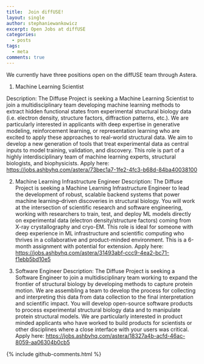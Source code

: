 ```yaml
---
title:  Join diffUSE!
layout: single
author: stephaniewankowicz
excerpt: Open Jobs at diffUSE
categories:
  - posts
tags:
  - meta
comments: true
---
```

We currently have three positions open on the diffUSE team through Astera.

1) Machine Learning Scientist 

Description: 
The Diffuse Project is seeking a Machine Learning Scientist to join a multidisciplinary team developing machine learning methods to extract hidden functional states from experimental structural biology data (i.e. electron density, structure factors, diffraction patterns, etc.). We are particularly interested in applicants with deep expertise in generative modeling, reinforcement learning, or representation learning who are excited to apply these approaches to real-world structural data. We aim to develop a new generation of tools that treat experimental data as central inputs to model training, validation, and discovery. This role is part of a highly interdisciplinary team of machine learning experts, structural biologists, and biophysicists.
Apply here: https://jobs.ashbyhq.com/astera/73bec1a7-1fe2-4fc3-b68d-84ba40038100

2) Machine Learning Infrastructure Engineer
Description: The Diffuse Project is seeking a Machine Learning Infrastructure Engineer to lead the development of robust, scalable backend systems that power machine learning–driven discoveries in structural biology. You will work at the intersection of scientific research and software engineering, working with researchers to train, test, and deploy ML models directly on experimental data (electron density/structure factors) coming from X-ray crystallography and cryo-EM. This role is ideal for someone with deep experience in ML infrastructure and scientific computing who thrives in a collaborative and product-minded environment. This is a 6-month assignment with potential for extension.
Apply here: https://jobs.ashbyhq.com/astera/31493abf-ccc9-4ea2-bc71-f1ebb5bd10e5 

3) Software Engineer
Description: The Diffuse Project is seeking a Software Engineer to join a multidisciplinary team working to expand the frontier of structural biology by developing methods to capture protein motion. We are assembling a team to develop the process for collecting and interpreting this data from data collection to the final interpretation and scientific impact. You will develop open-source software products to process experimental structural biology data and to manipulate protein structural models. We are particularly interested in product minded applicants who have worked to build products for scientists or other disciplines where a close interface with your users was critical.
Apply here: https://jobs.ashbyhq.com/astera/18327a4b-acfd-46ac-8059-aa06304b0cb5

{% include github-comments.html %}
